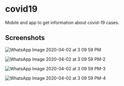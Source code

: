 # covid19

Mobile and app to get information about covid-19 cases.

## Screenshots

![WhatsApp Image 2020-04-02 at 3 09 59 PM](https://user-images.githubusercontent.com/26627849/78234150-6004f000-74f4-11ea-961a-c7a825d78246.jpeg)

![WhatsApp Image 2020-04-02 at 3 09 59 PM-2](https://user-images.githubusercontent.com/26627849/78234177-698e5800-74f4-11ea-9e5e-385f8eeb22e5.jpeg)

![WhatsApp Image 2020-04-02 at 3 09 59 PM-3](https://user-images.githubusercontent.com/26627849/78234192-6dba7580-74f4-11ea-98fb-0e39c64d2f0d.jpeg)

![WhatsApp Image 2020-04-02 at 3 09 59 PM-4](https://user-images.githubusercontent.com/26627849/78234197-6eeba280-74f4-11ea-94e4-a777df4e87ad.jpeg)
